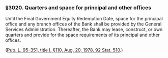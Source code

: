 ### §3020. Quarters and space for principal and other offices ###

Until the Final Government Equity Redemption Date, space for the principal office and any branch offices of the Bank shall be provided by the General Services Administration. Thereafter, the Bank may lease, construct, or own quarters and provide for the space requirements of its principal and other offices.

([Pub. L. 95–351, title I, §110, Aug. 20, 1978, 92 Stat. 510](/statviewer.htm?volume=92&page=510).)